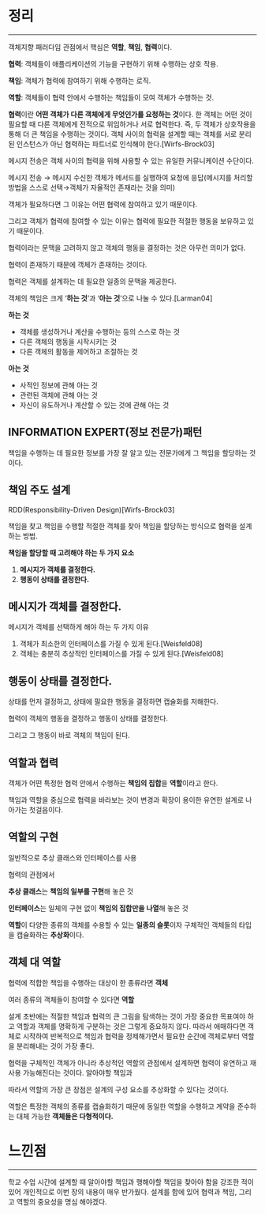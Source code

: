 # 정리

---

객체지향 패러다임 관점에서 핵심은 **역할**, **책임**, **협력**이다.

**협력**: 객체들이 애플리케이션의 기능을 구현하기 위해 수행하는 상호 작용.

**책임**: 객체가 협력에 참여하기 위해 수행하는 로직.

**역할**: 객체들이 협력 안에서 수행하는 책임들이 모여 객체가 수행하는 것.

**협력**이란 **어떤 객체가 다른 객체에게 무엇인가를 요청하는 것**이다. 한 객체는 어떤 것이 필요할 때 다른 객체에게 전적으로 위임하거나 서로 협력한다. 즉, 두 객체가 상호작용을 통해 더 큰 책임을 수행하는 것이다. 객체 사이의 협력을 설계할 때는 객체를 서로 분리된 인스턴스가 아닌 협력하는 파트너로 인식해야 한다.[Wirfs-Brock03]

메시지 전송은 객체 사이의 협력을 위해 사용할 수 있는 유일한 커뮤니케이션 수단이다.

메시지 전송 → 메시지 수신한 객체가 메서드를 실행하여 요청에 응답(메시지를 처리할 방법을 스스로 선택→객체가 자율적인 존재라는 것을 의미)

객체가 필요하다면 그 이유는 어떤 협력에 참여하고 있기 때문이다.

그리고 객체가 협력에 참여할 수 있는 이유는 협력에 필요한 적절한 행동을 보유하고 있기 때문이다.

협력이라는 문맥을 고려하지 않고 객체의 행동을 결정하는 것은 아무런 의미가 없다.

협력이 존재하기 때문에 객체가 존재하는 것이다.

협력은 객체를 설계하는 데 필요한 일종의 문맥을 제공한다.

객체의 책임은 크게 ‘**하는 것**’과 ‘**아는 것**’으로 나눌 수 있다.[Larman04]

**하는 것**

- 객체를 생성하거나 계산을 수행하는 등의 스스로 하는 것
- 다른 객체의 행동을 시작시키는 것
- 다른 객체의 활동을 제어하고 조절하는 것

**아는 것**

- 사적인 정보에 관해 아는 것
- 관련된 객체에 관해 아는 것
- 자신이 유도하거나 계산할 수 있는 것에 관해 아는 것

## INFORMATION EXPERT(정보 전문가)패턴

책임을 수행하는 데 필요한 정보를 가장 잘 알고 있는 전문가에게 그 책임을 할당하는 것이다.

## 책임 주도 설계

RDD(Responsibility-Driven Design)[Wirfs-Brock03]

책임을 찾고 책임을 수행할 적절한 객체를 찾아 책임을 할당하는 방식으로 협력을 설계하는 방법.

**책임을 할당할 때 고려해야 하는 두 가지 요소**

1. **메시지가 객체를 결정한다.**
2. **행동이 상태를 결정한다.**

## 메시지가 객체를 결정한다.

메시지가 객체를 선택하게 해야 하는 두 가지 이유

1. 객체가 최소한의 인터페이스를 가질 수 있게 된다.[Weisfeld08]
2. 객체는 충분히 추상적인 인터페이스를 가질 수 있게 된다.[Weisfeld08]

## 행동이 상태를 결정한다.

상태를 먼저 결정하고, 상태에 필요한 행동을 결정하면 캡슐화를 저해한다.

협력이 객체의 행동을 결정하고 행동이 상태를 결정한다.

그리고 그 행동이 바로 객체의 책임이 된다.

## 역할과 협력

객체가 어떤 특정한 협력 안에서 수행하는 **책임의 집합**을 **역할**이라고 한다.

책임과 역할을 중심으로 협력을 바라보는 것이 변경과 확장이 용이한 유연한 설계로 나아가는 첫걸음이다.

## 역할의 구현

일반적으로 추상 클래스와 인터페이스를 사용

협력의 관점에서

**추상 클래스**는 **책임의 일부를 구현**해 놓은 것

**인터페이스**는 일체의 구현 없이 **책임의 집합만을 나열**해 놓은 것

**역할**이 다양한 종류의 객체를 수용할 수 있는 **일종의 슬롯**이자 구체적인 객체들의 타입을 캡슐화하는 **추상화**이다.

## 객체 대 역할

협력에 적합한 책임을 수행하는 대상이 한 종류라면 **객체**

여러 종류의 객체들이 참여할 수 있다면 **역할**

설계 초반에는 적절한 책임과 협력의 큰 그림을 탐색하는 것이 가장 중요한 목표여야 하고 역할과 객체를 명확하게 구분하는 것은 그렇게 중요하지 않다. 따라서 애매하다면 객체로 시작하여 반복적으로 책임과 협력을 정제해가면서 필요한 순간에 객체로부터 역할을 분리해내는 것이 가장 좋다.

협력을 구체적인 객체가 아니라 추상적인 역할의 관점에서 설계하면 협력이 유연하고 재사용 가능해진다는 것이다. 알아야할 책임과

따라서 역할의 가장 큰 장점은 설계의 구성 요소를 추상화할 수 있다는 것이다.

역할은 특정한 객체의 종류를 캡슐화하기 때문에 동일한 역할을 수행하고 계약을 준수하는 대체 가능한 **객체들은 다형적이다.**

# 느낀점

---

학교 수업 시간에 설계할 때 알아야할 책임과 행해야할 책임을 찾아야 함을 강조한 적이 있어 개인적으로 이번 장의 내용이 매우 반가웠다. 설계를 함에 있어 협력과 책임, 그리고 역할의 중요성을 명심 해야겠다.
